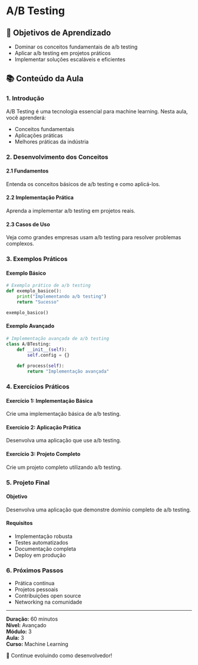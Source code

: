 # A/B Testing

## 🎯 Objetivos de Aprendizado
- Dominar os conceitos fundamentais de a/b testing
- Aplicar a/b testing em projetos práticos
- Implementar soluções escaláveis e eficientes

## 📚 Conteúdo da Aula

### 1. Introdução
A/B Testing é uma tecnologia essencial para machine learning. Nesta aula, você aprenderá:

- Conceitos fundamentais
- Aplicações práticas
- Melhores práticas da indústria

### 2. Desenvolvimento dos Conceitos

#### 2.1 Fundamentos
Entenda os conceitos básicos de a/b testing e como aplicá-los.

#### 2.2 Implementação Prática
Aprenda a implementar a/b testing em projetos reais.

#### 2.3 Casos de Uso
Veja como grandes empresas usam a/b testing para resolver problemas complexos.

### 3. Exemplos Práticos

#### Exemplo Básico
```python
# Exemplo prático de a/b testing
def exemplo_basico():
    print("Implementando a/b testing")
    return "Sucesso"

exemplo_basico()
```

#### Exemplo Avançado
```python
# Implementação avançada de a/b testing
class A/BTesting:
    def __init__(self):
        self.config = {}
    
    def process(self):
        return "Implementação avançada"
```

### 4. Exercícios Práticos

#### Exercício 1: Implementação Básica
Crie uma implementação básica de a/b testing.

#### Exercício 2: Aplicação Prática
Desenvolva uma aplicação que use a/b testing.

#### Exercício 3: Projeto Completo
Crie um projeto completo utilizando a/b testing.

### 5. Projeto Final

#### Objetivo
Desenvolva uma aplicação que demonstre domínio completo de a/b testing.

#### Requisitos
- Implementação robusta
- Testes automatizados
- Documentação completa
- Deploy em produção

### 6. Próximos Passos

- Prática contínua
- Projetos pessoais
- Contribuições open source
- Networking na comunidade

---

**Duração:** 60 minutos  
**Nível:** Avançado  
**Módulo:** 3  
**Aula:** 3  
**Curso:** Machine Learning

🎉 Continue evoluindo como desenvolvedor!
